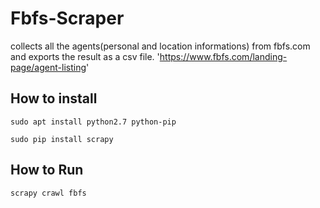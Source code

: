 # Fbfs-Scraper

collects all the agents(personal and location informations) from fbfs.com and exports the result as a csv file.
'https://www.fbfs.com/landing-page/agent-listing'

## How to install

`sudo apt install python2.7 python-pip`

`sudo pip install scrapy`

## How to Run

`scrapy crawl fbfs`
